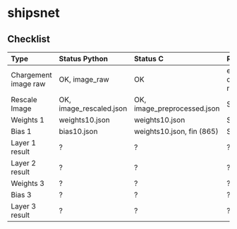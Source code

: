 # shipsnet

## Checklist
| Type  | Status Python | Status C | Remarque |
| :--------------- |:--------------- | :----- | :-----|
| Chargement image raw | OK, image_raw | OK | en C, directement rescale |
| Rescale Image | OK, image_rescaled.json | OK, image_preprocessed.json | Same |
| Weights 1 | weights10.json | weights10.json | Same |
| Bias 1 | bias10.json | weights10.json, fin (865) | Same |
| Layer 1 result | ? | ? | ? |
| Layer 2 result | ? | ? | ? |
| Weights 3 | ? | ? | ? |
| Bias 3 | ? | ? | ? |
| Layer 3 result | ? | ? | ? |
